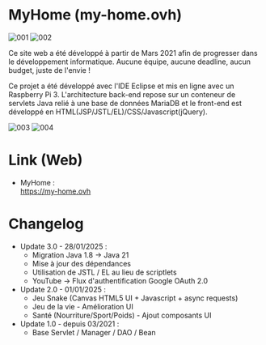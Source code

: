 # MyHome (my-home.ovh)


![001](https://github.com/user-attachments/assets/6f052c63-3685-495c-95a7-d00bd06baa2c)
![002](https://github.com/user-attachments/assets/eb14fcce-615d-4262-b21e-fadce4df093a)


Ce site web a été développé à partir de Mars 2021 afin de progresser dans le développement informatique.
Aucune équipe, aucune deadline, aucun budget, juste de l'envie !

Ce projet a été développé avec l'IDE Eclipse et mis en ligne avec un Raspberry Pi 3.
L'architecture back-end repose sur un conteneur de servlets Java relié à une base de données MariaDB et le front-end est développé en HTML(JSP/JSTL/EL)/CSS/Javascript(jQuery).


![003](https://github.com/user-attachments/assets/3ef900c4-5273-49e1-ba64-98a42e889c2f)
![004](https://github.com/user-attachments/assets/e4b6594e-d45a-4084-afa1-a1ac2d36fadb)


# Link (Web)

* MyHome :  
https://my-home.ovh  

# Changelog

* Update 3.0 - 28/01/2025 :  
  * Migration Java 1.8 -> Java 21
  * Mise à jour des dépendances
  * Utilisation de JSTL / EL au lieu de scriptlets
  * YouTube -> Flux d'authentification Google OAuth 2.0
* Update 2.0 - 01/01/2025 :  
  * Jeu Snake (Canvas HTML5 UI + Javascript + async requests)
  * Jeu de la vie - Amélioration UI
  * Santé (Nourriture/Sport/Poids) - Ajout composants UI
* Update 1.0 - depuis 03/2021 :  
  * Base Servlet / Manager / DAO / Bean
